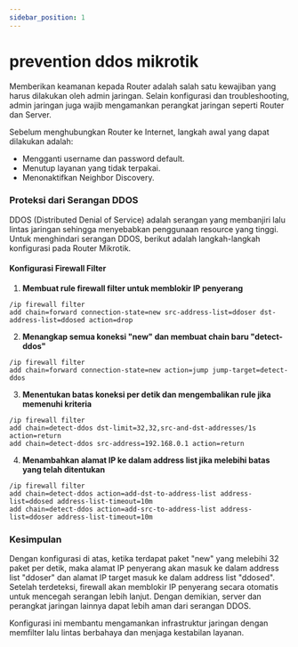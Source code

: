 ```yaml
---
sidebar_position: 1
---
```


# prevention ddos mikrotik

Memberikan keamanan kepada Router adalah salah satu kewajiban yang harus dilakukan oleh admin jaringan. Selain konfigurasi dan troubleshooting, admin jaringan juga wajib mengamankan perangkat jaringan seperti Router dan Server.

Sebelum menghubungkan Router ke Internet, langkah awal yang dapat dilakukan adalah:
- Mengganti username dan password default.
- Menutup layanan yang tidak terpakai.
- Menonaktifkan Neighbor Discovery.

### Proteksi dari Serangan DDOS
DDOS (Distributed Denial of Service) adalah serangan yang membanjiri lalu lintas jaringan sehingga menyebabkan penggunaan resource yang tinggi. Untuk menghindari serangan DDOS, berikut adalah langkah-langkah konfigurasi pada Router Mikrotik.

#### **Konfigurasi Firewall Filter**

1. **Membuat rule firewall filter untuk memblokir IP penyerang**
```shell
/ip firewall filter
add chain=forward connection-state=new src-address-list=ddoser dst-address-list=ddosed action=drop
```

2. **Menangkap semua koneksi "new" dan membuat chain baru "detect-ddos"**
```shell
/ip firewall filter
add chain=forward connection-state=new action=jump jump-target=detect-ddos
```

3. **Menentukan batas koneksi per detik dan mengembalikan rule jika memenuhi kriteria**
```shell
/ip firewall filter
add chain=detect-ddos dst-limit=32,32,src-and-dst-addresses/1s action=return
add chain=detect-ddos src-address=192.168.0.1 action=return
```

4. **Menambahkan alamat IP ke dalam address list jika melebihi batas yang telah ditentukan**
```shell
/ip firewall filter
add chain=detect-ddos action=add-dst-to-address-list address-list=ddosed address-list-timeout=10m
add chain=detect-ddos action=add-src-to-address-list address-list=ddoser address-list-timeout=10m
```

### **Kesimpulan**
Dengan konfigurasi di atas, ketika terdapat paket "new" yang melebihi 32 paket per detik, maka alamat IP penyerang akan masuk ke dalam address list "ddoser" dan alamat IP target masuk ke dalam address list "ddosed". Setelah terdeteksi, firewall akan memblokir IP penyerang secara otomatis untuk mencegah serangan lebih lanjut. Dengan demikian, server dan perangkat jaringan lainnya dapat lebih aman dari serangan DDOS.

Konfigurasi ini membantu mengamankan infrastruktur jaringan dengan memfilter lalu lintas berbahaya dan menjaga kestabilan layanan.